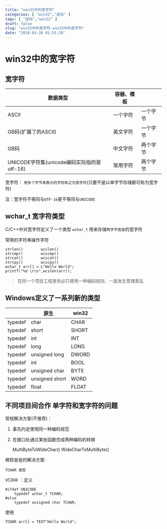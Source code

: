 ```yaml
---
title: "win32中的宽字符"
categories: [ "win32","逆向" ]
tags: [ "逆向","win32" ]
draft: false
slug: "win32中的宽字符-win32中的宽字符"
date: "2018-03-28 01:55:20"
---
```




# win32中的宽字符

## 宽字符

| 数据类型                             | 容器、模板 |      |
| -------------------------------- | ----- | ---- |
| ASCII                            | 一个字符  | 一个字节 |
| GB码(扩展了的ASCII)                   | 英文字符  | 一个字节 |
| GB码                              | 中文字符  | 两个字节 |
| UNICODE字符集(unicode编码实际指的是utf-16) | 常用字符  | 两个字节 |

宽字符： `用多个字节来表示的字符称之为宽字符`(只要不是以单字节存储都可称为宽字符)

注：宽字符不等同与`UTF-16`更不等同与`UNICODE`

## wchar_t 宽字符类型

C/C++中对宽字符定义了一个类型 `wchar_t` 用来存储`两字节宽度`的宽字符

常用的字符串操作字符

    strlen()        wcslen()
    strcmp()        wcscmp()
    strcat()        wcscat()
    strcpy()        wcscpy()
    wchar_t arr[] = L"Hello World";
    printf("%d \r\n",wcslen(arr));

> 在同一个项目工程里务必只使用一种编码规则，一面发生管理紊乱

## Windows定义了一系列新的类型

|         | 原生             | win32 |
| ------- | -------------- | ----- |
| typedef | char           | CHAR  |
| typedef | short          | SHORT |
| typedef | int            | INT   |
| typedef | long           | LONG  |
| typedef | unsigned long  | DWORD |
| typedef | int            | BOOL  |
| typedef | unsigned char  | BYTE  |
| typedef | unsigned short | WORD  |
| typedef | float          | FLOAT |

## 不同项目间合作 单字符和宽字符的问题

常规解决方案(不推荐)：

  1. 事先约定使用同一种编码规范
  2. 在接口处通过某些函数完成两种编码的转换
    
        MultiByteToWideChar()
        WideCharToMultiByte()

微软爸爸的解决方案:

    TCHAR 类型

VC6中 ：定义

    #ifdef UNICODE
        typedef wchar_t TCHAR;
    #else
        typedef unsigned char TCHAR;

使用

    TCHAR arr[] = TEXT"Hello World";